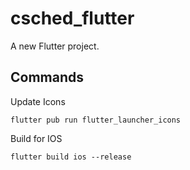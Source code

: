 # csched_flutter

A new Flutter project.

## Commands

Update Icons
```
flutter pub run flutter_launcher_icons
```

Build for IOS
```
flutter build ios --release
```